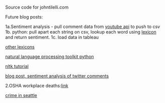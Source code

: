 Source code for johntilelli.com

Future blog posts:

1a.Sentiment analysis - pull comment data from [youtube api](https://developers.google.com/youtube/v3/code_samples/python#create_and_manage_comments) to push to csv
1b. python: pull apart each string on csv, lookup each word using [lexicon](http://mpqa.cs.pitt.edu/) and return sentiment.
1c. load data in tableau

[other lexicons](http://stackoverflow.com/questions/4188706/sentiment-analysis-dictionaries)

[natural language processing toolkit python](http://www.nltk.org/)

[nltk tutorial](https://pythonprogramming.net/tokenizing-words-sentences-nltk-tutorial/)

[blog post, sentiment analysis of twitter comments](http://www.laurentluce.com/posts/twitter-sentiment-analysis-using-python-and-nltk/)

2.OSHA workplace deaths:[link](https://www.reddit.com/r/datasets/comments/4hwa35/osha_publishes_a_csv_of_workplace_deaths_with_a/?)

[crime in seattle](www.ucrdatatool.gov)

